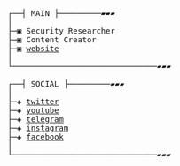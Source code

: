 <pre>
┌──┤ MAIN ├─────────▰▰▰
│
├─▣ Security Researcher
├─▣ Content Creator
├─▣ <a href="http://www.coboloncogs.org/INDEX.HTM">website</a>
│
└───────────────────────────────▰▰▰

┌──┤ SOCIAL ├─────────▰▰▰
│
├─◈ <a href="https://twitter.com/enoobis">twitter</a>
├─◈ <a href="https://www.youtube.com/@enoobis">youtube</a>
├─◈ <a href="https://t.me/enoobis">telegram</a>
├─◈ <a href="https://www.instagram.com/enoobis">instagram</a>
├─◈ <a href="https://www.facebook.com/enoobis">facebook</a>
│
└───────────────────────────────▰▰▰
